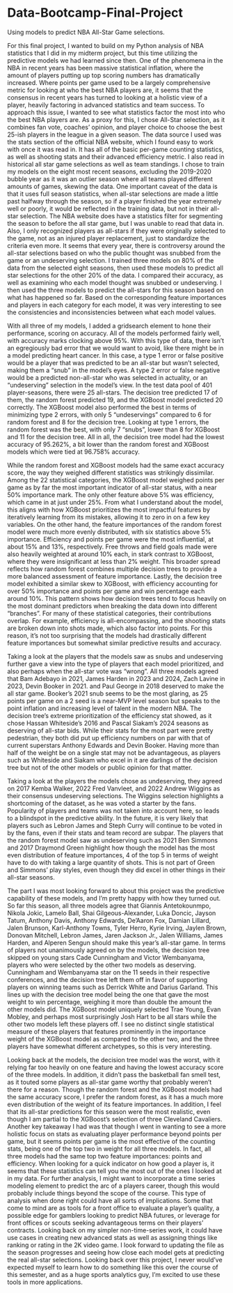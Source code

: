 # Data-Bootcamp-Final-Project
Using models to predict NBA All-Star Game selections. 
  
For this final project, I wanted to build on my Python analysis of NBA statistics that I did in my midterm project, but this time utilizing the predictive models we had learned since then. One of the phenomena in the NBA in recent years has been massive statistical inflation, where the amount of players putting up top scoring numbers has dramatically increased. Where points per game used to be a largely comprehensive metric for looking at who the best NBA players are, it seems that the consensus in recent years has turned to looking at a holistic view of a player, heavily factoring in advanced statistics and team success. To approach this issue, I wanted to see what statistics factor the most into who the best NBA players are. As a proxy for this, I chose All-Star selection, as it combines fan vote, coaches’ opinion, and player choice to choose the best 25-ish players in the league in a given season. The data source I used was the stats section of the official NBA website, which I found easy to work with once it was read in. It has all of the basic per-game counting statistics, as well as shooting stats and their advanced efficiency metric. I also read in historical all star game selections as well as team standings. I chose to train my models on the eight most recent seasons, excluding the 2019-2020 bubble year as it was an outlier season where all teams played different amounts of games, skewing the data. One important caveat of the data is that it uses full season statistics, when all-star selections are made a little past halfway through the season, so if a player finished the year extremely well or poorly, it would be reflected in the training data, but not in their all-star selection. The NBA website does have a statistics filter for segmenting the season to before the all star game, but I was unable to read that data in. Also, I only recognized players as all-stars if they were originally selected to the game, not as an injured player replacement, just to standardize the criteria even more. It seems that every year, there is controversy around the all-star selections based on who the public thought was snubbed from the game or an undeserving selection. I trained three models on 80% of the data from the selected eight seasons, then used these models to predict all star selections for the other 20% of the data. I compared their accuracy, as well as examining who each model thought was snubbed or undeserving. I then used the three models to predict the all-stars for this season based on what has happened so far. Based on the corresponding feature importances and players in each category for each model, it was very interesting to see the consistencies and inconsistencies between what each model values.
	
With all three of my models, I added a gridsearch element to hone their performance, scoring on accuracy. All of the models performed fairly well, with accuracy marks clocking above 95%. With this type of data, there isn’t an egregiously bad error that we would want to avoid, like there might be in a model predicting heart cancer. In this case, a type 1 error or false positive would be a player that was predicted to be an all-star but wasn’t selected, making them a “snub” in the model’s eyes. A type 2 error or false negative would be a predicted non-all-star who was selected in actuality, or an “undeserving” selection in the model’s view. In the test data pool of 401 player-seasons, there were 25 all-stars. The decision tree predicted 17 of them, the random forest predicted 19, and the XGBoost model predicted 20 correctly. The XGBoost model also performed the best in terms of minimizing type 2 errors, with only 5 “undeservings” compared to 6 for random forest and 8 for the decision tree. Looking at type 1 errors, the random forest was the best, with only 7 “snubs”, lower than 8 for XGBoost and 11 for the decision tree. All in all, the decision tree model had the lowest accuracy of 95.262%, a bit lower than the random forest and XGBoost models which were tied at 96.758% accuracy. 
	
While the random forest and XGBoost models had the same exact accuracy score, the way they weighed different statistics was strikingly dissimilar. Among the 22 statistical categories, the XGBoost model weighed points per game as by far the most important indicator of all-star status, with a near 50% importance mark. The only other feature above 5% was efficiency, which came in at just under 25%. From what I understand about the model, this aligns with how XGBoost prioritizes the most impactful features by iteratively learning from its mistakes, allowing it to zero in on a few key variables. On the other hand, the feature importances of the random forest model were much more evenly distributed, with six statistics above 5% importance. Efficiency and points per game were the most influential, at about 15% and 13%, respectively. Free throws and field goals made were also heavily weighted at around 10% each, in stark contrast to XGBoost, where they were insignificant at less than 2% weight. This broader spread reflects how random forest combines multiple decision trees to provide a more balanced assessment of feature importance. Lastly, the decision tree model exhibited a similar skew to XGBoost, with efficiency accounting for over 50% importance and points per game and win percentage each around 10%. This pattern shows how decision trees tend to focus heavily on the most dominant predictors when breaking the data down into different “branches”. For many of these statistical categories, their contributions overlap. For example, efficiency is all-encompassing, and the shooting stats are broken down into shots made, which also factor into points. For this reason, it’s not too surprising that the models had drastically different feature importances but somewhat similar predictive results and accuracy.
 
Taking a look at the players that the models saw as snubs and undeserving further gave a view into the type of players that each model prioritized, and also perhaps when the all-star vote was “wrong”. All three models agreed that Bam Adebayo in 2021, James Harden in 2023 and 2024, Zach Lavine in 2023, Devin Booker in 2021. and Paul George in 2018 deserved to make the all star game. Booker’s 2021 snub seems to be the most glaring, as 25 points per game on a 2 seed is a near-MVP level season but speaks to the point inflation and increasing level of talent in the modern NBA. The decision tree’s extreme prioritization of the efficiency stat showed, as it chose Hassan Whiteside’s 2016 and Pascal Siakam’s 2024 seasons as deserving of all-star bids. While their stats for the most part were pretty pedestrian, they both did put up efficiency numbers on par with that of current superstars Anthony Edwards and Devin Booker. Having more than half of the weight be on a single stat may not be advantageous, as players such as Whiteside and Siakam who excel in it are darlings of the decision tree but not of the other models or public opinion for that matter.
 
Taking a look at the players the models chose as undeserving, they agreed on 2017 Kemba Walker, 2022 Fred Vanvleet, and 2022 Andrew Wiggins as their consensus undeserving selections. The Wiggins selection highlights a shortcoming of the dataset, as he was voted a starter by the fans. Popularity of players and teams was not taken into account here, so leads to a blindspot in the predictive ability. In the future, it is very likely that players such as Lebron James and Steph Curry will continue to be voted in by the fans, even if their stats and team record are subpar. The players that the random forest model saw as undeserving such as 2021 Ben Simmons and 2017 Draymond Green highlight how though the model has the most even distribution of feature importances, 4 of the top 5 in terms of weight have to do with taking a large quantity of shots. This is not part of Green and Simmons’ play styles, even though they did excel in other things in their all-star seasons.
	
The part I was most looking forward to about this project was the predictive capability of these models, and I’m pretty happy with how they turned out. So far this season, all three models agree that Giannis Antetokounmpo, Nikola Jokic, Lamelo Ball, Shai Gilgeous-Alexander, Luka Doncic, Jayson Tatum, Anthony Davis, Anthony Edwards, De’Aaron Fox, Damian Lillard, Jalen Brunson, Karl-Anthony Towns, Tyler Herro, Kyrie Irving, Jaylen Brown, Donovan Mitchell,  Lebron James, Jaren Jackson Jr., Jalen Williams, James Harden, and Alperen Sengun should make this year’s all-star game. In terms of players not unanimously agreed on by the models, the decision tree skipped on young stars Cade Cunningham and Victor Wembanyama, players who were selected by the other two models as deserving. Cunningham and Wembanyama star on the 11 seeds in their respective conferences, and the decision tree left them off in favor of supporting players on winning teams such as Derrick White and Darius Garland. This lines up with the decision tree model being the one that gave the most weight to win percentage, weighing it more than double the amount the other models did. The XGBoost model uniquely selected Trae Young, Evan Mobley, and perhaps most surprisingly Josh Hart to be all stars while the other two models left these players off. I see no distinct single statistical measure of these players that features prominently in the importance weight of the XGBoost model as compared to the other two, and the three players have somewhat different archetypes, so this is very interesting. 
 
Looking back at the models, the decision tree model was the worst, with it relying far too heavily on one feature and having the lowest accuracy score of the three models. In addition, it didn’t pass the basketball fan smell test, as it touted some players as all-star game worthy that probably weren’t there for a reason. Though the random forest and the XGBoost models had the same accuracy score, I prefer the random forest, as it has a much more even distribution of the weight of its feature importances. In addition, I feel that its all-star predictions for this season were the most realistic, even though I am partial to the XGBoost’s selection of three Cleveland Cavaliers. Another key takeaway I had was that though I went in wanting to see a more holistic focus on stats as evaluating player performance beyond points per game, but it seems points per game is the most effective of the counting stats, being one of the top two in weight for all three models. In fact, all three models had the same top two feature importances: points and efficiency. When looking for a quick indicator on how good a player is, it seems that these statistics can tell you the most out of the ones I looked at in my data. For further analysis, I might want to incorporate a time series modeling element to predict the arc of a players career, though this would probably include things beyond the scope of the course. This type of analysis when done right could have all sorts of implications. Some that come to mind are as tools for a front office to evaluate a player’s quality, a possible edge for gamblers looking to predict NBA futures, or leverage for front offices or scouts seeking advantageous terms on their players’ contracts. Looking back on my simpler non-time-series work, it could have use cases in creating new advanced stats as well as assigning things like ranking or rating in the 2K video game. I look forward to updating the file as the season progresses and seeing how close each model gets at predicting the real all-star selections. Looking back over this project, I never would’ve expected myself to learn how to do something like this over the course of this semester, and as a huge sports analytics guy, I’m excited to use these tools in more applications. 


